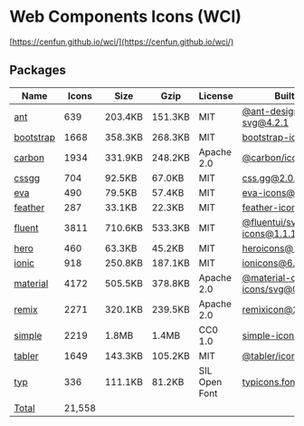 # Web Components Icons (WCI)

[https://cenfun.github.io/wci/](https://cenfun.github.io/wci/)
## Packages
|Name                            |Icons     |Size      |Gzip      |License   |Built from                    
|--------------------------------|----------|----------|----------|----------|------------------------------
|[ant](packages/ant)             |639       |203.4KB   |151.3KB   |MIT       |[@ant-design/icons-svg@4.2.1](https://github.com/ant-design/ant-design-icons)
|[bootstrap](packages/bootstrap) |1668      |358.3KB   |268.3KB   |MIT       |[bootstrap-icons@1.8.1](https://github.com/twbs/icons)
|[carbon](packages/carbon)       |1934      |331.9KB   |248.2KB   |Apache 2.0|[@carbon/icons@10.48.0](https://github.com/carbon-design-system/carbon)
|[cssgg](packages/cssgg)         |704       |92.5KB    |67.0KB    |MIT       |[css.gg@2.0.0](https://github.com/astrit/css.gg)
|[eva](packages/eva)             |490       |79.5KB    |57.4KB    |MIT       |[eva-icons@1.1.3](https://github.com/akveo/eva-icons)
|[feather](packages/feather)     |287       |33.1KB    |22.3KB    |MIT       |[feather-icons@4.29.0](https://github.com/feathericons/feather)
|[fluent](packages/fluent)       |3811      |710.6KB   |533.3KB   |MIT       |[@fluentui/svg-icons@1.1.164](https://github.com/microsoft/fluentui-system-icons)
|[hero](packages/hero)           |460       |63.3KB    |45.2KB    |MIT       |[heroicons@1.0.6](https://github.com/tailwindlabs/heroicons)
|[ionic](packages/ionic)         |918       |250.8KB   |187.1KB   |MIT       |[ionicons@6.0.1](https://github.com/ionic-team/ionicons)
|[material](packages/material)   |4172      |505.5KB   |378.8KB   |Apache 2.0|[@material-design-icons/svg@0.10.8](https://github.com/marella/material-design-icons)
|[remix](packages/remix)         |2271      |320.1KB   |239.5KB   |Apache 2.0|[remixicon@2.5.0](https://github.com/Remix-Design/RemixIcon)
|[simple](packages/simple)       |2219      |1.8MB     |1.4MB     |CC0 1.0   |[simple-icons@6.16.0](https://github.com/simple-icons/simple-icons)
|[tabler](packages/tabler)       |1649      |143.3KB   |105.2KB   |MIT       |[@tabler/icons@1.60.0](https://github.com/tabler/tabler-icons)
|[typ](packages/typ)             |336       |111.1KB   |81.2KB    |SIL Open Font|[typicons.font@2.1.2](https://github.com/stephenhutchings/typicons.font)
|[Total](https://cenfun.github.io/wci/)|21,558    |          |          |          |                              